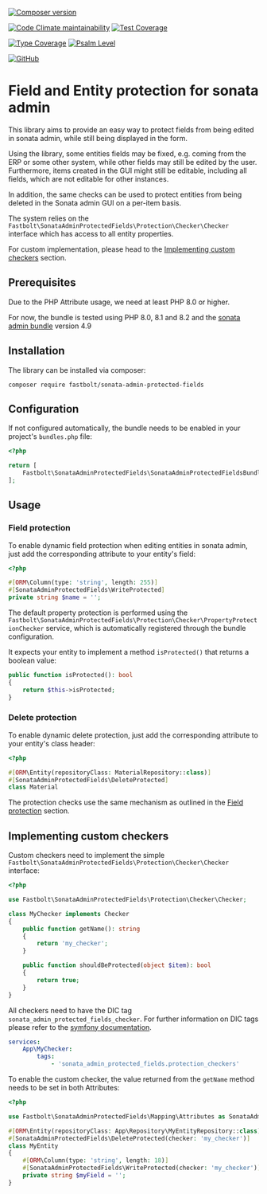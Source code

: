 [![Composer version](https://img.shields.io/packagist/v/fastbolt/sonata-admin-protected-fields)](https://packagist.org/packages/fastbolt/sonata-admin-protected-fields)

[![Code Climate maintainability](https://img.shields.io/codeclimate/maintainability/fastbolt/sonata-admin-protected-fields)](https://codeclimate.com/github/fastbolt/sonata-admin-protected-fields)
[![Test Coverage](https://img.shields.io/codecov/c/github/fastbolt/sonata-admin-protected-fields)](https://app.codecov.io/gh/fastbolt/sonata-admin-protected-fields/)

[![Type Coverage](https://shepherd.dev/github/fastbolt/sonata-admin-protected-fields/coverage.svg)](https://shepherd.dev/github/fastbolt/sonata-admin-protected-fields)
[![Psalm Level](https://shepherd.dev/github/fastbolt/sonata-admin-protected-fields/level.svg)](https://shepherd.dev/github/fastbolt/sonata-admin-protected-fields)

[![GitHub](https://img.shields.io/github/workflow/status/fastbolt/sonata-admin-protected-fields/PHPUnit%20tests/main?label=Tests)](https://github.com/fastbolt/sonata-admin-protected-fields/actions)

# Field and Entity protection for sonata admin

This library aims to provide an easy way to protect fields from being edited in sonata admin, while still being displayed in the form.

Using the library, some entities fields may be fixed, e.g. coming from the ERP or some other system, while other fields may still be edited by the user. Furthermore, items created in the GUI might still be editable, including all fields, which are not editable for other instances.

In addition, the same checks can be used to protect entities from being deleted in the Sonata admin GUI on a per-item basis. 

The system relies on the `Fastbolt\SonataAdminProtectedFields\Protection\Checker\Checker` interface which has access to all entity properties.

For custom implementation, please head to the [Implementing custom checkers](#implementing-custom-checkers) section.

## Prerequisites

Due to the PHP Attribute usage, we need at least PHP 8.0 or higher.

For now, the bundle is tested using PHP 8.0, 8.1 and 8.2 and the [sonata admin bundle](https://github.com/sonata-project/SonataAdminBundle) version 4.9

## Installation

The library can be installed via composer:

```
composer require fastbolt/sonata-admin-protected-fields
```

## Configuration

If not configured automatically, the bundle needs to be enabled in your project's `bundles.php` file:

```php
<?php

return [
    Fastbolt\SonataAdminProtectedFields\SonataAdminProtectedFieldsBundle::class => ['all' => true],
];
```

## Usage

### Field protection

To enable dynamic field protection when editing entities in sonata admin, just add the corresponding attribute to your entity's field:

```php
<?php

#[ORM\Column(type: 'string', length: 255)]
#[SonataAdminProtectedFields\WriteProtected]
private string $name = '';
```

The default property protection is performed using the `Fastbolt\SonataAdminProtectedFields\Protection\Checker\PropertyProtectionChecker` service, which is automatically registered through the bundle configuration.

It expects your entity to implement a method `isProtected()` that returns a boolean value:

```php
public function isProtected(): bool
{
    return $this->isProtected;
}
```

### Delete protection

To enable dynamic delete protection, just add the corresponding attribute to your entity's class header:

```php
<?php

#[ORM\Entity(repositoryClass: MaterialRepository::class)]
#[SonataAdminProtectedFields\DeleteProtected]
class Material
```

The protection checks use the same mechanism as outlined in the [Field protection](#field-protection) section.

## Implementing custom checkers

Custom checkers need to implement the simple `Fastbolt\SonataAdminProtectedFields\Protection\Checker\Checker` interface:

```php
<?php

use Fastbolt\SonataAdminProtectedFields\Protection\Checker\Checker;

class MyChecker implements Checker
{
    public function getName(): string
    {
        return 'my_checker';
    }

    public function shouldBeProtected(object $item): bool 
    {
        return true;    
    }
}
```

All checkers need to have the DIC tag `sonata_admin_protected_fields_checker`. For further information on DIC tags 
please refer to the [symfony documentation](https://symfony.com/doc/current/service_container/tags.html). 

```yaml
services:
    App\MyChecker:
        tags:
            - 'sonata_admin_protected_fields.protection_checkers'
```

To enable the custom checker, the value returned from the `getName` method needs to be set in both Attributes:

```php
<?php

use Fastbolt\SonataAdminProtectedFields\Mapping\Attributes as SonataAdminProtectedFields;

#[ORM\Entity(repositoryClass: App\Repository\MyEntityRepository::class)]
#[SonataAdminProtectedFields\DeleteProtected(checker: 'my_checker')]
class MyEntity
{
    #[ORM\Column(type: 'string', length: 18)]
    #[SonataAdminProtectedFields\WriteProtected(checker: 'my_checker')]
    private string $myField = '';
}
```

